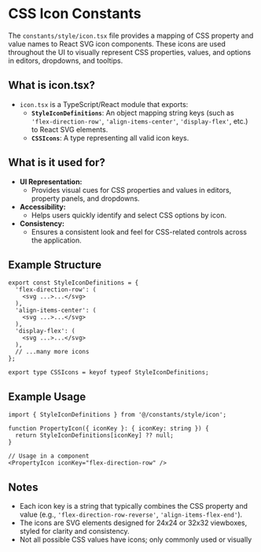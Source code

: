 # CSS Icon Constants

The `constants/style/icon.tsx` file provides a mapping of CSS property and value names to React SVG icon components. These icons are used throughout the UI to visually represent CSS properties, values, and options in editors, dropdowns, and tooltips.

## What is icon.tsx?

- `icon.tsx` is a TypeScript/React module that exports:
  - **`StyleIconDefinitions`**: An object mapping string keys (such as `'flex-direction-row'`, `'align-items-center'`, `'display-flex'`, etc.) to React SVG elements.
  - **`CSSIcons`**: A type representing all valid icon keys.

## What is it used for?

- **UI Representation:**
  - Provides visual cues for CSS properties and values in editors, property panels, and dropdowns.
- **Accessibility:**
  - Helps users quickly identify and select CSS options by icon.
- **Consistency:**
  - Ensures a consistent look and feel for CSS-related controls across the application.

## Example Structure

```tsx
export const StyleIconDefinitions = {
  'flex-direction-row': (
    <svg ...>...</svg>
  ),
  'align-items-center': (
    <svg ...>...</svg>
  ),
  'display-flex': (
    <svg ...>...</svg>
  ),
  // ...many more icons
};

export type CSSIcons = keyof typeof StyleIconDefinitions;
```

## Example Usage

```tsx
import { StyleIconDefinitions } from '@/constants/style/icon';

function PropertyIcon({ iconKey }: { iconKey: string }) {
  return StyleIconDefinitions[iconKey] ?? null;
}

// Usage in a component
<PropertyIcon iconKey="flex-direction-row" />
```

## Notes

- Each icon key is a string that typically combines the CSS property and value (e.g., `'flex-direction-row-reverse'`, `'align-items-flex-end'`).
- The icons are SVG elements designed for 24x24 or 32x32 viewboxes, styled for clarity and consistency.
- Not all possible CSS values have icons; only commonly used or visually